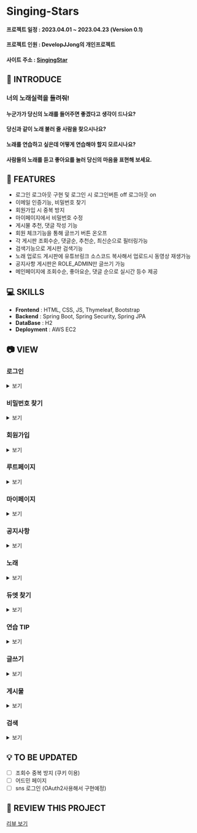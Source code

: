 # Singing-Stars
#### 프로젝트 일정 : 2023.04.01 ~ 2023.04.23 (Version 0.1)
#### 프로젝트 인원 : DevelopJJong의 개인프로젝트
#### 사이트 주소 : [SingingStar](http://singingstar.duckdns.org)

## 🎀 INTRODUCE
### 너의 노래실력을 들려줘!

#### 누군가가 당신의 노래를 들어주면 좋겠다고 생각이 드나요?
#### 당신과 같이 노래 불러 줄 사람을 찾으시나요?
#### 노래를 연습하고 싶은데 어떻게 연습해야 할지 모르시나요?
#### 사람들의 노래를 듣고 좋아요를 눌러 당신의 마음을 표현해 보세요.


## 📌 FEATURES

* 로그인 로그아웃 구현 및 로그인 시 로그인버튼 off 로그아웃 on
* 이메일 인증기능, 비밀번호 찾기
* 회원가입 시 중복 방지
* 마이페이지에서 비밀번호 수정
* 게시물 추천, 댓글 작성 기능
* 회원 체크기능을 통해 글쓰기 버튼 온오프
* 각 게시판 조회수순, 댓글순, 추천순, 최신순으로 필터링가능
* 검색기능으로 게시판 검색기능
* 노래 업로드 게시판에 유튜브링크 소스코드 복사해서 업로드시 동영상 재생가능
* 공지사항 게시판은 ROLE_ADMIN만 글쓰기 가능
* 메인페이지에 조회수순, 좋아요순, 댓글 순으로 실시간 등수 제공


## 💻 SKILLS

* **Frontend** : HTML, CSS, JS, Thymeleaf, Bootstrap 
* **Backend** : Spring Boot, Spring Security, Spring JPA
* **DataBase** : H2
* **Deployment** : AWS EC2

## 📷 VIEW
### 로그인
<details>
<summary>보기</summary>
<div markdown="1">
<img src = "https://user-images.githubusercontent.com/101362306/233815017-01871b32-90ca-4802-a827-240e41557d83.jpg">
</div>
</details>


### 비밀번호 찾기
<details>
<summary>보기</summary>
<div markdown="1">
<img src = "https://user-images.githubusercontent.com/101362306/233815064-fa2440b6-e452-4348-bdeb-33b0e6413bda.jpg">

</div>
</details>

### 회원가입
<details>
<summary>보기</summary>
<div markdown="1">
<img src = "https://user-images.githubusercontent.com/101362306/233815203-2db93064-de3c-4bfa-b9cd-fee74e35725e.jpg">
</div>
</details>

### 루트페이지
<details>
<summary>보기</summary>
<div markdown="1">
<img src = "https://user-images.githubusercontent.com/101362306/233815844-b61647c5-272e-4937-8b81-2f2e7ea873c3.jpg">
</div>
</details>

### 마이페이지
<details>
<summary>보기</summary>
<div markdown="1">
<img src = "https://user-images.githubusercontent.com/101362306/233815977-448ccb38-3708-4f43-ac51-47496714ed95.jpg">
</div>
</details>

### 공지사항
<details>
<summary>보기</summary>
<div markdown="1">
<img src = "https://user-images.githubusercontent.com/101362306/233815196-7794b6de-262f-4100-b804-ef131acdb8ee.jpg">
</div>
</details>

### 노래
<details>
<summary>보기</summary>
<div markdown="1">
<img src = "https://user-images.githubusercontent.com/101362306/233815189-3164ac17-bd9d-4765-99ec-4d7732a4f8c3.jpg">
</div>
</details>

### 듀엣 찾기
<details>
<summary>보기</summary>
<div markdown="1">
<img src = "https://user-images.githubusercontent.com/101362306/233815174-7e971662-f3ae-4c9c-add8-3d8460c4f5d8.jpg">
</div>
</details>


### 연습 TIP
<details>
<summary>보기</summary>
<div markdown="1">
<img src = "https://user-images.githubusercontent.com/101362306/233815165-60a78daa-22f2-4eda-ba4c-6bed7f190009.jpg">
</div>
</details>


### 글쓰기
<details>
<summary>보기</summary>
<div markdown="1">
<img src = "https://user-images.githubusercontent.com/101362306/233815138-f3e02b20-60a5-4a20-ad90-1dd92a830d8b.jpg">
</div>
</details>


### 게시물
<details>
<summary>보기</summary>
<div markdown="1">
<img src = "https://user-images.githubusercontent.com/101362306/233815123-8308c3de-7ea8-416d-a6ca-c9e13e6dda2b.jpg">
<img src = "https://user-images.githubusercontent.com/101362306/233815906-6885f37f-c817-4b18-9652-954a81596423.jpg">
<img src = "https://user-images.githubusercontent.com/101362306/233815926-eecd811a-ad00-4347-b658-775332ee6fee.jpg">
</div>
</details>


### 검색
<details>
<summary>보기</summary>
<div markdown="1">
<img src = "https://user-images.githubusercontent.com/101362306/233815107-f1d8f049-3172-4238-b62b-3fcaadac727b.jpg">
</div>
</details>



## 💡 TO BE UPDATED
- [ ] 조회수 중복 방지 (쿠키 이용)
- [ ] 어드민 페이지
- [ ] sns 로그인 (OAuth2사용해서 구현예정)

## 📃 REVIEW THIS PROJECT
[리뷰 보기](https://jjdevelop.tistory.com/53)
